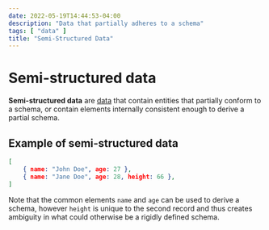 ```yaml
---
date: 2022-05-19T14:44:53-04:00
description: "Data that partially adheres to a schema"
tags: [ "data" ]
title: "Semi-Structured Data"
---
```


# Semi-structured data

**Semi-structured data** are [data](data.md) that contain entities that partially conform to a schema, or contain elements internally consistent enough to derive a partial schema.

## Example of semi-structured data

```json
[
	{ name: "John Doe", age: 27 },
	{ name: "Jane Doe", age: 28, height: 66 },
]
```

Note that the common elements `name` and `age` can be used to derive a schema, however `height` is unique to the second record and thus creates ambiguity in what could otherwise be a rigidly defined schema.
